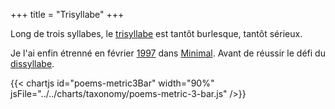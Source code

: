 +++
title = "Trisyllabe"
+++

Long de trois syllabes, le [trisyllabe](https://fr.wikipedia.org/wiki/Trisyllabe) est tantôt burlesque, tantôt sérieux.

Je l'ai enfin étrenné en février [1997](../1997) dans [Minimal](../../seasons/3_troisieme_saison/minimal). Avant de réussir le défi du [dissyllabe](./dissyllabe).

{{< chartjs id="poems-metric3Bar" width="90%" jsFile="../../charts/taxonomy/poems-metric-3-bar.js" />}}
